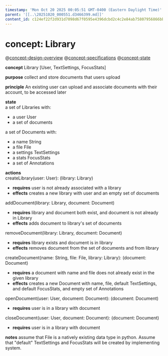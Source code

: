 ```yaml
---
timestamp: 'Mon Oct 20 2025 00:05:51 GMT-0400 (Eastern Daylight Time)'
parent: '[[..\20251020_000551.d3466399.md]]'
content_id: c124ef22f2d931d7098d67f0595e4396dcbd2c4c2e84ab75807956866bb5c9c6
---
```


# concept: Library

@[concept-design-overview](design/background/concept-design-overview)
@[concept-specifications](design/background/concept-specifications)
@[concept-state](design/background/detailed/concept-state)

**concept** Library \[User, TextSettings, FocusStats]

**purpose**  collect and store documents that users upload

**principle** An existing user can upload and associate documents with their account, to be accessed later

**state**\
a set of Libraries with:

* a user User
* a set of documents

a set of Documents with:

* a name String
* a file File
* a settings TextSettings
* a stats FocusStats
* a set of Annotations

**actions**\
createLibrary(user: User): (library: Library)

* **requires** user is not already associated with a library
* **effects** creates a new library with user and an empty set of documents

addDocument(library: Library, document: Document)

* **requires** library and document both exist, and document is not already in Library
* **effects** adds document to library's set of documents

removeDocument(library: Library, document: Document)

* **requires** library exists and document is in library
* **effects** removes document from the set of documents and from library

createDocument(name: String, file: File, library: Library): (document: Document)

* **requires** a document with name and file does not already exist in the given library
* **effects** creates a new Document with name, file, default TextSettings, and default FocusStats, and empty set of Annotations

openDocument(user: User, document: Document): (document: Document)

* **requires** user is in a library with document

closeDocument(user: User, document: Document): (document: Document)

* **requires** user is in a library with document

**notes** assume that File is a natively existing data type in python. Assume that "default" TextSettings and FocusStats will be created by implementing system.
